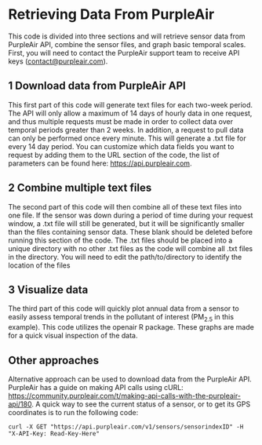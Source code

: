 # Retrieving Data From PurpleAir

This code is divided into three sections and will retrieve sensor data from PurpleAir API, combine the sensor files, and graph basic temporal scales. First, you will need to contact the PurpleAir support team to receive API keys (contact@purpleair.com). 

## 1 Download data from PurpleAir API
This first part of this code will generate text files for each two-week period. The API will only allow a maximum of 14 days of hourly data in one request, and thus multiple requests must be made in order to collect data over temporal periods greater than 2 weeks. In addition, a request to pull data can only be performed once every minute. This will generate a .txt file for every 14 day period. You can customize which data fields you want to request by adding them to the URL section of the code, the list of parameters can be found here: https://api.purpleair.com. 

## 2 Combine multiple text files
The second part of this code will then combine all of these text files into one file. If the sensor was down during a period of time during your request window, a .txt file will still be generated, but it will be significantly smaller than the files containing sensor data. These blank should be deleted before running this section of the code. The .txt files should be placed into a unique directory with no other .txt files as the code will combine all .txt files in the directory. You will need to edit the path/to/directory to identify the location of the files

## 3 Visualize data
The third part of this code will quickly plot annual data from a sensor to easily assess temporal trends in the pollutant of interest (PM<sub>2.5</sub> in this example). This code utilizes the openair R package. These graphs are made for a quick visual inspection of the data.  

## Other approaches
Alternative approach can be used to download data from the PurpleAir API. PurpleAir has a guide on making API calls using cURL: https://community.purpleair.com/t/making-api-calls-with-the-purpleair-api/180. A quick way to see the current status of a sensor, or to get its GPS coordinates is to run the following code: 

```
curl -X GET "https://api.purpleair.com/v1/sensors/sensorindexID" -H "X-API-Key: Read-Key-Here"
```
